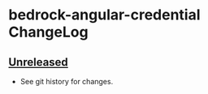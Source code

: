 # bedrock-angular-credential ChangeLog

## [Unreleased]

- See git history for changes.

[Unreleased]: https://github.com/digitalbazaar/bedrock-angular-resource/compare/0.0.0...HEAD
